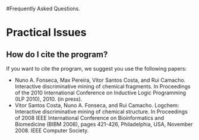 #Frequently Asked Questions.

# Practical Issues #

## How do I cite the program? ##

If you want to cite the program, we suggest you use the following papers:
  * Nuno A. Fonseca, Max Pereira, Vitor Santos Costa, and Rui Camacho. Interactive discriminative mining of chemical fragments. In Proceedings of the 2010 International Conference on Inductive Logic Programming (ILP 2010), 2010. (in press).
  * Vitor Santos Costa, Nuno A. Fonseca, and Rui Camacho. Logchem: Interactive discriminative mining of chemical structure. In Proceedings of 2008 IEEE International Conference on Bioinformatics and Biomedicine (BIBM 2008), pages 421-426, Philadelphia, USA, November 2008. IEEE Computer Society.